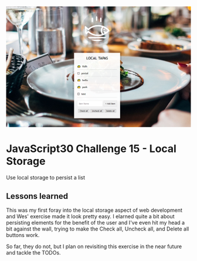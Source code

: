 ![JS15](js15.png)
# JavaScript30 Challenge 15 - Local Storage
Use local storage to persist a list

## Lessons learned

This was my first foray into the local storage aspect of web development and Wes' exercise made it look pretty easy. I elarned quite a bit about persisting elements for the benefit of the user and I've even hit my head a bit against the wall, trying to make the Check all, Uncheck all, and Delete all buttons work.

So far, they do not, but I plan on revisiting this exercise in the near future and tackle the TODOs.